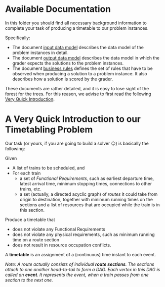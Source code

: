 # Available Documentation
In this folder you should find all necessary background information to complete your task of producing a timetable to our problem instances.

Specifically:

* The document [input data model](documentation/input_data_model.md) describes the data model of the problem instances in detail.
* The document [output data model](documentation/output_data_model.md) describes the data model in which the grader expects the solutions to the problem instances.
* The document [business rules](documentation/business_rules.md) defines the set of rules that have to be observed when producing a solution to a problem instance. It also describes how a solution is scored by the grader.

These documents are rather detailed, and it is easy to lose sight of the forest for the trees. For this reason, we advise to first read the following [Very Quick Introduction](#a-very-quick-introduction-to-our-timetabling-problem).

# A Very Quick Introduction to our Timetabling Problem

Our task (or yours, if you are going to build a solver :wink:) is basically the following:

Given 
* A list of trains to be scheduled, and
* For each train
    - a set of _Functional Requirements_, such as earliest departure time, latest arrival time, minimum stopping times, connections to other trains, etc.
    - a set (actually, a directed acyclic graph) of _routes_ it could take from origin to destination, together with minimum running times on the sections and a list of resources that are occupied while the train is in this section.

Produce a timetable that
-	does not violate any Functional Requirements
-	does not violate any physical requirements, such as minimum running time on a route section
-	does not result in resource occupation conflicts.

A **timetable** is an assignment of a (continuous) time instant to each event.

_Note: A route actually consists of individual **route sections**. The sections attach to one another head-to-tail to form a DAG. Each vertex in this DAG is called an **event**. It represents the event, when a train passes from one section to the next one._